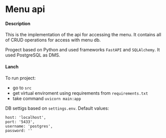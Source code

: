 # Menu api

#### Description

This is the implementation of the api for accessing the menu. It contains all of CRUD operations for access with menu db.

Progect based on Python and used frameworks `FastAPI` and `SQLAlchemy`. It used PostgreSQL as DMS.


#### Lanch

To run project:
 - go to `src`
 - get virtual enviroment using requirements from `requirements.txt`
 - take command `uvicorn main:app`

DB settigs based on `settings.env`. Default values:

    host: 'localhost',
    port: '5433',
    username: 'postgres',
    password: ''